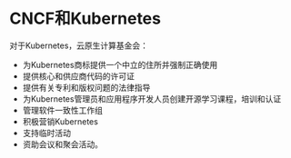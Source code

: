 # CNCF和Kubernetes

对于Kubernetes，云原生计算基金会：

* 为Kubernetes商标提供一个中立的住所并强制正确使用
* 提供核心和供应商代码的许可证
* 提供有关专利和版权问题的法律指导
* 为Kubernetes管理员和应用程序开发人员创建开源学习课程，培训和认证
* 管理软件一致性工作组
* 积极营销Kubernetes
* 支持临时活动
* 资助会议和聚会活动。

